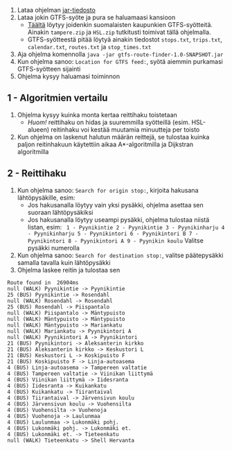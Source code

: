 1. Lataa ohjelman [jar-tiedosto](https://github.com/mjaakko/gtfs-route-finder/releases/download/loppupalautus/gtfs-route-finder-1.0-SNAPSHOT.jar)
2. Lataa jokin GTFS-syöte ja pura se haluamaasi kansioon
   * [Täältä](https://api.digitransit.fi/routing-data/v2/finland/) löytyy joidenkin suomalaisten kaupunkien GTFS-syötteitä. Ainakin `tampere.zip` ja `HSL.zip` tutkitusti toimivat tällä ohjelmalla.
   * GTFS-syötteestä pitää löytyä ainakin tiedostot `stops.txt`, `trips.txt`, `calendar.txt`, `routes.txt` ja `stop_times.txt`
3. Aja ohjelma komennolla `java -jar gtfs-route-finder-1.0-SNAPSHOT.jar`
4. Kun ohjelma sanoo: `Location for GTFS feed:`, syötä aiemmin purkamasi GTFS-syötteen sijainti
5. Ohjelma kysyy haluamasi toiminnon

## 1 - Algoritmien vertailu

1. Ohjelma kysyy kuinka monta kertaa reittihaku toistetaan
   * *Huom!* reittihaku on hidas ja suuremmilla syötteillä (esim. 
HSL-alueen) reitinhaku voi kestää muutamia minuutteja per toisto
2. Kun ohjelma on laskenut halutun määrän reittejä, se tulostaa kuinka 
paljon reitinhakuun käytettiin aikaa A*-algoritmilla ja Dijkstran 
algoritmilla

## 2 - Reittihaku 

1. Kun ohjelma sanoo: `Search for origin stop:`, kirjoita hakusana 
lähtöpysäkille, esim:
   * Jos hakusanalla löytyy vain yksi pysäkki, ohjelma asettaa sen suoraan lähtöpysäkiksi
   * Jos hakusanalla löytyy useampi pysäkki, ohjelma tulostaa niistä listan, esim: ```
1 - Pyynikintie
2 - Pyynikintie
3 - Pyynikinharju
4 - Pyynikinharju
5 - Pyynikintori
6 - Pyynikintori B
7 - Pyynikintori
8 - Pyynikintori A
9 - Pyynikin koulu``` Valitse pysäkki numerolla
2. Kun ohjelma sanoo: `Search for destination stop:`, valitse 
päätepysäkki samalla tavalla kuin lähtöpysäkki
3. Ohjelma laskee reitin ja tulostaa sen
```
Route found in  26904ms
null (WALK) Pyynikintie -> Pyynikintie
25 (BUS) Pyynikintie -> Rosendahl
null (WALK) Rosendahl -> Rosendahl
25 (BUS) Rosendahl -> Piispantalo
null (WALK) Piispantalo -> Mäntypuisto
null (WALK) Mäntypuisto -> Mäntypuisto
null (WALK) Mäntypuisto -> Mariankatu
null (WALK) Mariankatu -> Pyynikintori A
null (WALK) Pyynikintori A -> Pyynikintori
21 (BUS) Pyynikintori -> Aleksanterin kirkko
21 (BUS) Aleksanterin kirkko -> Keskustori L
21 (BUS) Keskustori L -> Koskipuisto F
21 (BUS) Koskipuisto F -> Linja-autoasema
4 (BUS) Linja-autoasema -> Tampereen valtatie
4 (BUS) Tampereen valtatie -> Viinikan liittymä
4 (BUS) Viinikan liittymä -> Iidesranta
4 (BUS) Iidesranta -> Kuikankatu
4 (BUS) Kuikankatu -> Tiirantaival
4 (BUS) Tiirantaival -> Järvensivun koulu
4 (BUS) Järvensivun koulu -> Vuohensilta
4 (BUS) Vuohensilta -> Vuohenoja
4 (BUS) Vuohenoja -> Laulunmaa
4 (BUS) Laulunmaa -> Lukonmäki pohj.
4 (BUS) Lukonmäki pohj. -> Lukonmäki et.
4 (BUS) Lukonmäki et. -> Tieteenkatu
null (WALK) Tieteenkatu -> Shell Hervanta
```
